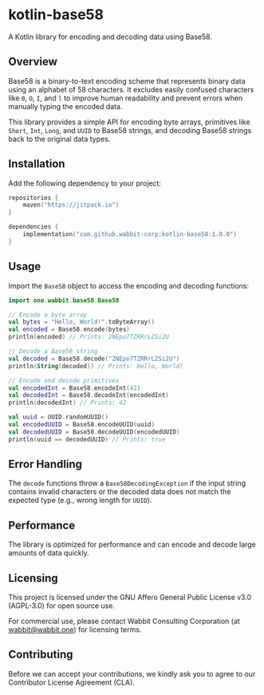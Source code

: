 # kotlin-base58

A Kotlin library for encoding and decoding data using Base58.

## Overview

Base58 is a binary-to-text encoding scheme that represents binary data using an alphabet of 58 characters. It excludes easily confused characters like `0`, `O`, `I`, and `l` to improve human readability and prevent errors when manually typing the encoded data.

This library provides a simple API for encoding byte arrays, primitives like `Short`, `Int`, `Long`, and `UUID` to Base58 strings, and decoding Base58 strings back to the original data types.

## Installation

Add the following dependency to your project:

```kotlin
repositories {
    maven("https://jitpack.io")
}

dependencies {
    implementation("com.github.wabbit-corp:kotlin-base58:1.0.0")
}
```

## Usage
Import the `Base58` object to access the encoding and decoding functions:
```kotlin
import one.wabbit.base58.Base58

// Encode a byte array
val bytes = "Hello, World!".toByteArray()
val encoded = Base58.encode(bytes)
println(encoded) // Prints: 2NEpo7TZRRrLZSi2U

// Decode a Base58 string
val decoded = Base58.decode("2NEpo7TZRRrLZSi2U")
println(String(decoded)) // Prints: Hello, World!

// Encode and decode primitives
val encodedInt = Base58.encodeInt(42)
val decodedInt = Base58.decodeInt(encodedInt)
println(decodedInt) // Prints: 42

val uuid = UUID.randomUUID()
val encodedUUID = Base58.encodeUUID(uuid)
val decodedUUID = Base58.decodeUUID(encodedUUID)
println(uuid == decodedUUID) // Prints: true
```

## Error Handling
The `decode` functions throw a `Base58DecodingException` if the input string contains invalid characters or the decoded data does not match the expected type (e.g., wrong length for `UUID`).

## Performance
The library is optimized for performance and can encode and decode large amounts of data quickly.

## Licensing

This project is licensed under the GNU Affero General Public License v3.0 (AGPL-3.0) for open source use.

For commercial use, please contact Wabbit Consulting Corporation (at wabbit@wabbit.one) for licensing terms.

## Contributing

Before we can accept your contributions, we kindly ask you to agree to our Contributor License Agreement (CLA).
